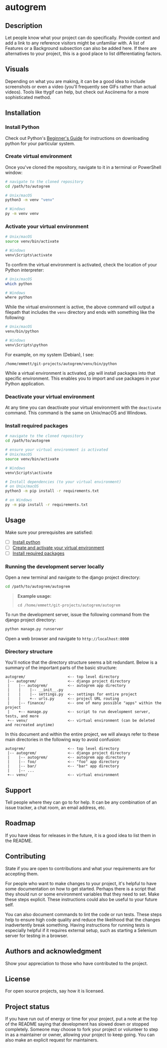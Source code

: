 # autogrem

## Description
Let people know what your project can do specifically. Provide context and add a link to any reference visitors might be unfamiliar with. A list of Features or a Background subsection can also be added here. If there are alternatives to your project, this is a good place to list differentiating factors.

## Visuals
Depending on what you are making, it can be a good idea to include screenshots or even a video (you'll frequently see GIFs rather than actual videos). Tools like ttygif can help, but check out Asciinema for a more sophisticated method.

## Installation
### Install Python
Check out Python's [Beginner's Guide](https://wiki.python.org/moin/BeginnersGuide/Download) for instructions on downloading python for your particular system.

### Create virtual environment
Once you've cloned the repository, navigate to it in a terminal or PowerShell window:
```bash
# navigate to the cloned repository
cd /path/to/autogrem

# Unix/macOS
python3 -m venv "venv"

# Windows
py -m venv venv
```

### Activate your virtual environment
```bash
# Unix/macOS
source venv/bin/activate

# Windows
venv\Scripts\activate
```

To confirm the virtual environment is activated, check the location of your Python interpreter:

```bash
# Unix/macOS
which python

# Windows
where python
```
While the virtual environment is active, the above command will output a filepath that includes the `venv` directory and ends with something like the following:

```bash
# Unix/macOS
venv/bin/python

# Windows
venv\Scripts\python
```

For example, on my system (Debian), I see:
```
/home/emmett/git-projects/autogrem/venv/bin/python
```

While a virtual environment is activated, pip will install packages into that specific environment. This enables you to import and use packages in your Python application.

### Deactivate your virtual environment
At any time you can deactivate your virtual environment with the `deactivate` command. This command is the same on Unix/macOS and Windows.

### Install required packages
```bash
# navigate to the cloned repository
cd /path/to/autogrem

# ensure your virtual environment is activated
# Unix/macOS
source venv/bin/activate

# Windows
venv\Scripts\activate

# Install dependencies (to your virtual environment)
# on Unix/macOS
python3 -m pip install -r requirements.txt

# on Windows
py -m pip install -r requirements.txt
```

## Usage
Make sure your prerequisites are satisfied:
- [ ] [Install python](#install-python)
- [ ] [Create and activate your virtual environment](#create-virtual-environment)
- [ ] [Install required packages](#install-required-packages)

### Running the development server locally
Open a new terminal and navigate to the django project directory:

```bash
cd /path/to/autogrem/autogrem
```

> **Example usage:**
> ```
> cd /home/emmett/git-projects/autogrem/autogrem
> ```

To run the development server, issue the following command from the django project directory:

```bash
python manage.py runserver
```

Open a web browser and navigate to `http://localhost:8000`

### Directory structure
You'll notice that the directory structure seems a bit redundant. Below is a summary of the important parts of the basic structure:
```plaintext
autogrem/                   <-- top level directory
 |-- autogrem/              <-- django project directory
 |    |-- autogrem/         <-- autogrem app directory
 |    |    |-- __init__.py
 |    |    |-- settings.py  <-- settings for entire project
 |    |    +-- urls.py      <-- project URL routing
 |    |-- finance/          <-- one of many possible "apps" within the project 
 |    +-- manage.py         <-- script to run development server, tests, and more
 +-- venv/                  <-- virtual environment (can be deleted and recreated anytime)
```

In this document and within the entire project, we will always refer to these main
directories in the following way to avoid confusion:
```plaintext
autogrem/                   <-- top level directory
 |-- autogrem/              <-- django project directory
 |    |-- autogrem/         <-- autogrem app directory
 |    |-- foo/              <-- "foo" app directory
 |    |-- bar/              <-- "bar" app directory
 |    |-- ...
 +-- venv/                  <-- virtual environment
```

## Support
Tell people where they can go to for help. It can be any combination of an issue tracker, a chat room, an email address, etc.

## Roadmap
If you have ideas for releases in the future, it is a good idea to list them in the README.

## Contributing
State if you are open to contributions and what your requirements are for accepting them.

For people who want to make changes to your project, it's helpful to have some documentation on how to get started. Perhaps there is a script that they should run or some environment variables that they need to set. Make these steps explicit. These instructions could also be useful to your future self.

You can also document commands to lint the code or run tests. These steps help to ensure high code quality and reduce the likelihood that the changes inadvertently break something. Having instructions for running tests is especially helpful if it requires external setup, such as starting a Selenium server for testing in a browser.

## Authors and acknowledgment
Show your appreciation to those who have contributed to the project.

## License
For open source projects, say how it is licensed.

## Project status
If you have run out of energy or time for your project, put a note at the top of the README saying that development has slowed down or stopped completely. Someone may choose to fork your project or volunteer to step in as a maintainer or owner, allowing your project to keep going. You can also make an explicit request for maintainers.
